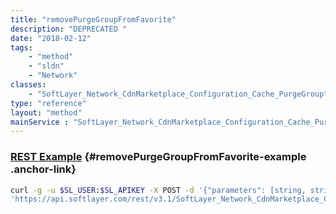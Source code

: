 ```yaml
---
title: "removePurgeGroupFromFavorite"
description: "DEPRECATED "
date: "2018-02-12"
tags:
    - "method"
    - "sldn"
    - "Network"
classes:
    - "SoftLayer_Network_CdnMarketplace_Configuration_Cache_PurgeGroup"
type: "reference"
layout: "method"
mainService : "SoftLayer_Network_CdnMarketplace_Configuration_Cache_PurgeGroup"
---
```


### [REST Example](#removePurgeGroupFromFavorite-example) <a href="/article/rest/"><i class="fas fa-question"></i></a> {#removePurgeGroupFromFavorite-example .anchor-link} 
```bash
curl -g -u $SL_USER:$SL_APIKEY -X POST -d '{"parameters": [string, string]}' \
'https://api.softlayer.com/rest/v3.1/SoftLayer_Network_CdnMarketplace_Configuration_Cache_PurgeGroup/removePurgeGroupFromFavorite'
```
